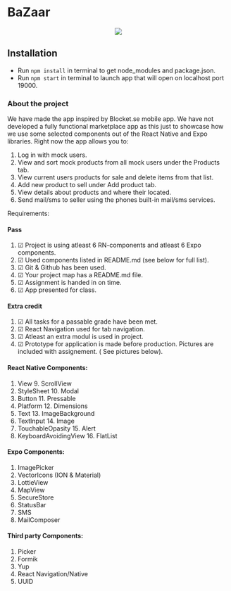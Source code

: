 # BaZaar
<p align="center">
  <img src="https://cdn.discordapp.com/attachments/797112544682573886/887682768371339274/SkrikPanik1.png" />
</p>

## Installation
- Run `npm install` in terminal to get node_modules and package.json.
- Run `npm start` in terminal to launch app that will open on localhost port 19000.

### About the project
We have made the app inspired by Blocket.se mobile app. We have not developed a fully functional marketplace app as this just to showcase how we use some selected components out of the React Native and Expo libraries. Right now the app allows you to: 
1. Log in with mock users.
2. View and sort mock products from all mock users under the Products tab.
3. View current users products for sale and delete items from that list.
4. Add new product to sell under Add product tab.
5. View details about products and where their located.
6. Send mail/sms to seller using the phones built-in mail/sms services.




Requirements:
#### Pass
1. &#9745; Project is using atleast 6 RN-components and atleast 6 Expo components.
2. &#9745; Used components listed in README.md (see below for full list).
3. &#9745; Git & Github has been used.
4. &#9745; Your project map has a README.md file.
5. &#9745; Assignment is handed in on time.
6. &#9745; App presented for class.

#### Extra credit
1. &#9745; All tasks for a passable grade have been met.
2. &#9745; React Navigation used for tab navigation.
3. &#9745; Atleast an extra modul is used in project.
4. &#9745; Prototype for application is made before production. Pictures are included with assignement. ( See pictures below).

#### React Native Components:
1. View                           9. ScrollView
2. StyleSheet                     10. Modal
3. Button                         11. Pressable
4. Platform                       12. Dimensions
5. Text                           13. ImageBackground
6. TextInput                      14. Image
7. TouchableOpasity               15. Alert
8. KeyboardAvoidingView						16. FlatList


#### Expo Components:
1. ImagePicker
2. VectorIcons (ION & Material)
3. LottieView
4. MapView
5. SecureStore
6. StatusBar
7. SMS
8. MailComposer

#### Third party Components:
1. Picker
2. Formik
3. Yup
4. React Navigation/Native
5. UUID
